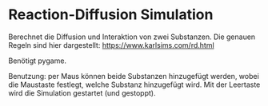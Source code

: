 # Reaction-Diffusion Simulation
  Berechnet die Diffusion und Interaktion von zwei Substanzen. Die genauen Regeln sind hier dargestellt: https://www.karlsims.com/rd.html
  
  Benötigt pygame.
  
  Benutzung: per Maus können beide Substanzen hinzugefügt werden, wobei die Maustaste festlegt, welche Substanz hinzugefügt wird. Mit der Leertaste wird die Simulation gestartet (und gestoppt).
